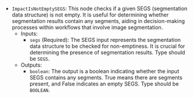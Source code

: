 - `ImpactIsNotEmptySEGS`: This node checks if a given SEGS (segmentation data structure) is not empty. It is useful for determining whether segmentation results contain any segments, aiding in decision-making processes within workflows that involve image segmentation.
    - Inputs:
        - `segs` (Required): The SEGS input represents the segmentation data structure to be checked for non-emptiness. It is crucial for determining the presence of segmentation results. Type should be `SEGS`.
    - Outputs:
        - `boolean`: The output is a boolean indicating whether the input SEGS contains any segments. True means there are segments present, and False indicates an empty SEGS. Type should be `BOOLEAN`.
